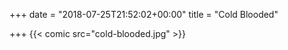 +++
date = "2018-07-25T21:52:02+00:00"
title = "Cold Blooded"

+++
{{< comic src="cold-blooded.jpg" >}}